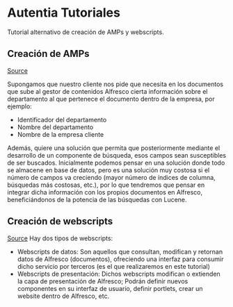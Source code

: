 # Autentia Tutoriales
Tutorial alternativo de creación de AMPs y webscripts.

## Creación de AMPs
[Source](https://www.adictosaltrabajo.com/2014/09/24/alfresco-amps/)

Supongamos que nuestro cliente nos pide que necesita en los documentos que sube al gestor de contenidos Alfresco cierta información sobre el departamento al que pertenece el documento dentro de la empresa,
por ejemplo:

* Identificador del departamento
* Nombre del departamento
* Nombre de la empresa cliente

Además, quiere una solución que permita que posteriormente mediante el desarrollo de un componente de búsqueda, esos campos sean susceptibles de ser buscados.
Inicialmente podemos pensar en una solución donde todo se almacene en base de datos, pero es una solución muy costosa si el número de campos va creciendo (mayor número de índices de columna, búsquedas más costosas, etc.),
por lo que tendremos que pensar en integrar dicha información con los propios documentos en Alfresco, beneficiándonos de la potencia de las búsquedas con Lucene.

## Creación de webscripts
[Source](https://www.adictosaltrabajo.com/2014/11/13/alfresco-webscripts/)
Hay dos tipos de webscripts: 

* Webscripts de datos: Son aquellos que consultan, modifican y retornan datos de Alfresco (documentos), ofreciendo una interfaz para consumir dicho servicio por terceros (es el que realizaremos en este tutorial)
* Webscripts de presentación: Dichos webscripts modifican o extienden la capa de presentación de Alfresco; Podrán definir nuevos componentes en su interfaz de usuario, definir portlets, crear un website dentro de Alfresco, etc.

